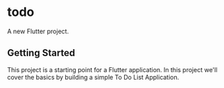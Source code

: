 # todo

A new Flutter project.

## Getting Started

This project is a starting point for a Flutter application. In this project we'll cover the basics by building a simple To Do List Application.

